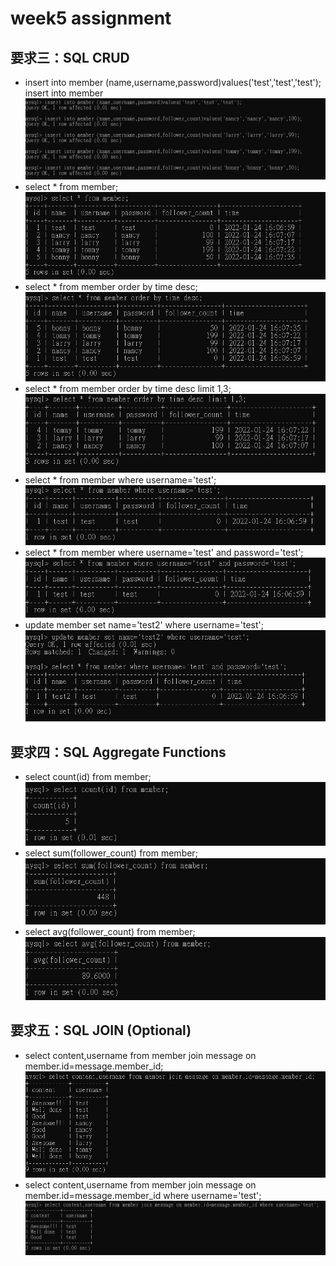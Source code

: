# week5 assignment

## 要求三：SQL CRUD
- insert into member (name,username,password)values('test','test','test');
insert into member 
![Screenshots](screenshot/3-1.jpg)
- select * from member;
![Screenshots](screenshot/3-2.jpg)
- select * from member order by time desc;
![Screenshots](screenshot/3-3.jpg)
- select * from member order by time desc limit 1,3;
![Screenshots](screenshot/3-4.jpg)
- select * from member where username='test';
![Screenshots](screenshot/3-5.jpg)
- select * from member where username='test' and password='test';
![Screenshots](screenshot/3-6.jpg)
- update member set name='test2' where username='test';
![Screenshots](screenshot/3-7.jpg)

## 要求四：SQL Aggregate Functions
- select count(id) from member;
![Screenshots](screenshot/4-1.jpg)
- select sum(follower_count) from member;
![Screenshots](screenshot/4-2.jpg)
- select avg(follower_count) from member;
![Screenshots](screenshot/4-3.jpg)

## 要求五：SQL JOIN (Optional)
- select content,username from member join message on member.id=message.member_id;
![Screenshots](screenshot/5-1.jpg)
- select content,username from member join message on member.id=message.member_id where username='test';
![Screenshots](screenshot/5-2.jpg)